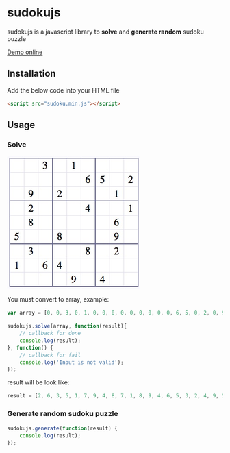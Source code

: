 # sudokujs

sudokujs is a javascript library to **solve** and **generate random** sudoku puzzle

[Demo online](https://nghiatrx.github.io/sudokujs/)

## Installation

Add the below code into your HTML file

```HTML
<script src="sudoku.min.js"></script> 
```

## Usage

### Solve

![alt text](sudoku.jpg "")

You must convert to array, example: 

```javascript
var array = [0, 0, 3, 0, 1, 0, 0, 0, 0, 0, 0, 0, 0, 0, 6, 5, 0, 2, 0, 9, 0, 2, 0, 0, 0, 1, 0, 0, 2, 0, 0, 0, 4, 0, 0, 1, 0, 8, 0, 0, 0, 0, 0, 6, 0, 5, 0, 0, 8, 0, 0, 0, 9, 0, 0, 3, 0, 0, 0, 8, 0, 2, 0, 1, 0, 6, 4, 0, 0, 0, 0, 0, 0, 0, 0, 0, 9, 0, 4, 0, 0];
```

```javascript
sudokujs.solve(array, function(result){
    // callback for done
    console.log(result);
}, function() {
    // callback for fail
    console.log('Input is not valid');
});
```

result will be look like:

```javascript
result = [2, 6, 3, 5, 1, 7, 9, 4, 8, 7, 1, 8, 9, 4, 6, 5, 3, 2, 4, 9, 5, 2, 8, 3, 6, 1, 7, 6, 2, 9, 7, 3, 4, 8, 5, 1, 3, 8, 7, 1, 5, 9, 2, 6, 4, 5, 4, 1, 8, 6, 2, 7, 9, 3, 9, 3, 4, 6, 7, 8, 1, 2, 5, 1, 7, 6, 4, 2, 5, 3, 8, 9, 8, 5, 2, 3, 9, 1, 4, 7, 6]
```

### Generate random sudoku puzzle

```javascript
sudokujs.generate(function(result) {
    console.log(result);
});
```

